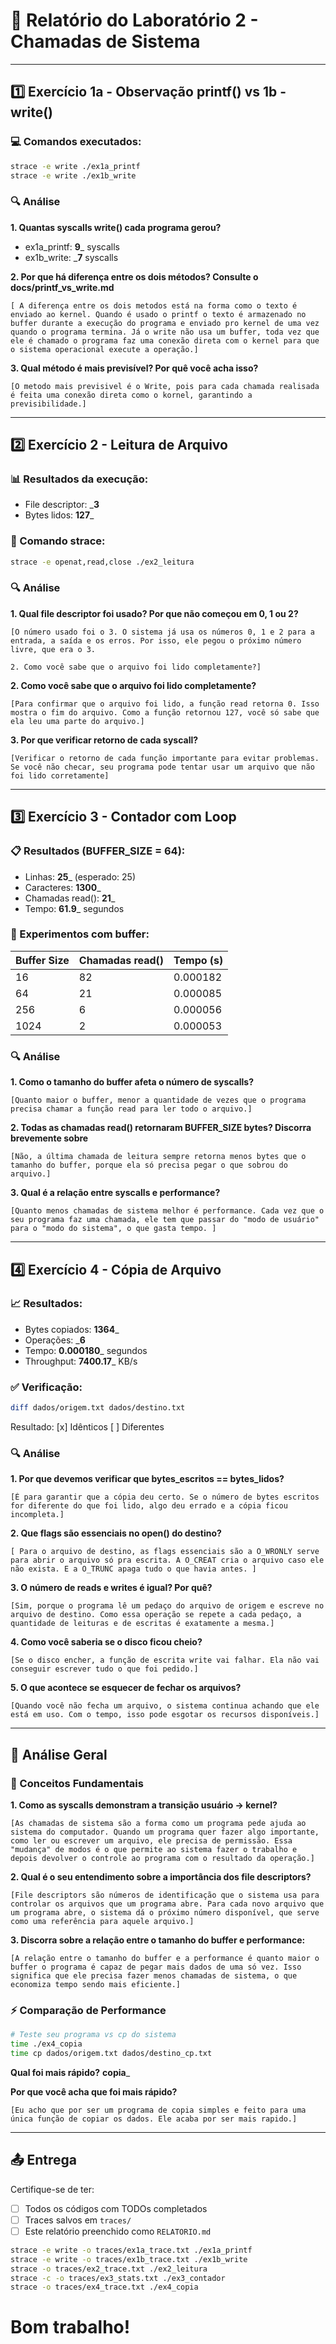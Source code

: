 # 📝 Relatório do Laboratório 2 - Chamadas de Sistema

---

## 1️⃣ Exercício 1a - Observação printf() vs 1b - write()

### 💻 Comandos executados:
```bash
strace -e write ./ex1a_printf
strace -e write ./ex1b_write
```

### 🔍 Análise

**1. Quantas syscalls write() cada programa gerou?**
- ex1a_printf: __9___ syscalls
- ex1b_write: ___7__ syscalls

**2. Por que há diferença entre os dois métodos? Consulte o docs/printf_vs_write.md**

```
[ A diferença entre os dois metodos está na forma como o texto é enviado ao kernel. Quando é usado o printf o texto é armazenado no buffer durante a execução do programa e enviado pro kernel de uma vez quando o programa termina. Já o write não usa um buffer, toda vez que ele é chamado o programa faz uma conexão direta com o kernel para que o sistema operacional execute a operação.]

```

**3. Qual método é mais previsível? Por quê você acha isso?**

```
[O metodo mais previsivel é o Write, pois para cada chamada realisada é feita uma conexão direta como o kornel, garantindo a previsibilidade.]
```

---

## 2️⃣ Exercício 2 - Leitura de Arquivo

### 📊 Resultados da execução:
- File descriptor: ___3__
- Bytes lidos: __127___

### 🔧 Comando strace:
```bash
strace -e openat,read,close ./ex2_leitura
```

### 🔍 Análise

**1. Qual file descriptor foi usado? Por que não começou em 0, 1 ou 2?**

```
[O número usado foi o 3. O sistema já usa os números 0, 1 e 2 para a entrada, a saída e os erros. Por isso, ele pegou o próximo número livre, que era o 3.

2. Como você sabe que o arquivo foi lido completamente?]
```

**2. Como você sabe que o arquivo foi lido completamente?**

```
[Para confirmar que o arquivo foi lido, a função read retorna 0. Isso mostra o fim do arquivo. Como a função retornou 127, você só sabe que ela leu uma parte do arquivo.]
```

**3. Por que verificar retorno de cada syscall?**

```
[Verificar o retorno de cada função importante para evitar problemas. Se você não checar, seu programa pode tentar usar um arquivo que não foi lido corretamente]
```

---

## 3️⃣ Exercício 3 - Contador com Loop

### 📋 Resultados (BUFFER_SIZE = 64):
- Linhas: __25___ (esperado: 25)
- Caracteres: __1300___
- Chamadas read(): __21___
- Tempo: __61.9___ segundos

### 🧪 Experimentos com buffer:

| Buffer Size | Chamadas read() | Tempo (s) |
|-------------|-----------------|-----------|
| 16          |       82        |   0.000182|
| 64          |       21        |   0.000085|
| 256         |       6         |   0.000056|
| 1024        |       2         |   0.000053|

### 🔍 Análise

**1. Como o tamanho do buffer afeta o número de syscalls?**

```
[Quanto maior o buffer, menor a quantidade de vezes que o programa precisa chamar a função read para ler todo o arquivo.]
```

**2. Todas as chamadas read() retornaram BUFFER_SIZE bytes? Discorra brevemente sobre**

```
[Não, a última chamada de leitura sempre retorna menos bytes que o tamanho do buffer, porque ela só precisa pegar o que sobrou do arquivo.]
```

**3. Qual é a relação entre syscalls e performance?**

```
[Quanto menos chamadas de sistema melhor é performance. Cada vez que o seu programa faz uma chamada, ele tem que passar do "modo de usuário" para o "modo do sistema", o que gasta tempo. ]
```

---

## 4️⃣ Exercício 4 - Cópia de Arquivo

### 📈 Resultados:
- Bytes copiados: __1364___
- Operações: ___6__
- Tempo: __0.000180___ segundos
- Throughput: __7400.17___ KB/s

### ✅ Verificação:
```bash
diff dados/origem.txt dados/destino.txt
```
Resultado: [x] Idênticos [ ] Diferentes

### 🔍 Análise

**1. Por que devemos verificar que bytes_escritos == bytes_lidos?**

```
[É para garantir que a cópia deu certo. Se o número de bytes escritos for diferente do que foi lido, algo deu errado e a cópia ficou incompleta.]
```

**2. Que flags são essenciais no open() do destino?**

```
[ Para o arquivo de destino, as flags essenciais são a O_WRONLY serve para abrir o arquivo só pra escrita. A O_CREAT cria o arquivo caso ele não exista. E a O_TRUNC apaga tudo o que havia antes. ]
```

**3. O número de reads e writes é igual? Por quê?**

```
[Sim, porque o programa lê um pedaço do arquivo de origem e escreve no arquivo de destino. Como essa operação se repete a cada pedaço, a quantidade de leituras e de escritas é exatamente a mesma.]
```

**4. Como você saberia se o disco ficou cheio?**

```
[Se o disco encher, a função de escrita write vai falhar. Ela não vai conseguir escrever tudo o que foi pedido.]
```

**5. O que acontece se esquecer de fechar os arquivos?**

```
[Quando você não fecha um arquivo, o sistema continua achando que ele está em uso. Com o tempo, isso pode esgotar os recursos disponíveis.]
```

---

## 🎯 Análise Geral

### 📖 Conceitos Fundamentais

**1. Como as syscalls demonstram a transição usuário → kernel?**

```
[As chamadas de sistema são a forma como um programa pede ajuda ao sistema do computador. Quando um programa quer fazer algo importante, como ler ou escrever um arquivo, ele precisa de permissão. Essa "mudança" de modos é o que permite ao sistema fazer o trabalho e depois devolver o controle ao programa com o resultado da operação.]
```

**2. Qual é o seu entendimento sobre a importância dos file descriptors?**

```
[File descriptors são números de identificação que o sistema usa para controlar os arquivos que um programa abre. Para cada novo arquivo que um programa abre, o sistema dá o próximo número disponível, que serve como uma referência para aquele arquivo.] 
```

**3. Discorra sobre a relação entre o tamanho do buffer e performance:**

```
[A relação entre o tamanho do buffer e a performance é quanto maior o buffer o programa é capaz de pegar mais dados de uma só vez. Isso significa que ele precisa fazer menos chamadas de sistema, o que economiza tempo sendo mais eficiente.]
```

### ⚡ Comparação de Performance

```bash
# Teste seu programa vs cp do sistema
time ./ex4_copia
time cp dados/origem.txt dados/destino_cp.txt
```

**Qual foi mais rápido?** __copia___

**Por que você acha que foi mais rápido?**

```
[Eu acho que por ser um programa de copia simples e feito para uma única função de copiar os dados. Ele acaba por ser mais rapido.]
```

---

## 📤 Entrega
Certifique-se de ter:
- [ ] Todos os códigos com TODOs completados
- [ ] Traces salvos em `traces/`
- [ ] Este relatório preenchido como `RELATORIO.md`

```bash
strace -e write -o traces/ex1a_trace.txt ./ex1a_printf
strace -e write -o traces/ex1b_trace.txt ./ex1b_write
strace -o traces/ex2_trace.txt ./ex2_leitura
strace -c -o traces/ex3_stats.txt ./ex3_contador
strace -o traces/ex4_trace.txt ./ex4_copia
```
# Bom trabalho!
